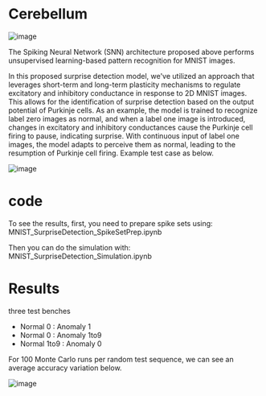 # Cerebellum

![image](https://github.com/user-attachments/assets/33c9f2a9-bc52-4fa3-9c37-00abf2740293)

The Spiking Neural Network (SNN) architecture proposed above performs unsupervised learning-based pattern recognition for MNIST images.

In this proposed surprise detection model, we've utilized an approach that leverages short-term and long-term plasticity mechanisms to regulate excitatory and inhibitory conductance in response to 2D MNIST images. This allows for the identification of surprise detection based on the output potential of Purkinje cells. As an example, the model is trained to recognize label zero images as normal, and when a label one image is introduced, changes in excitatory and inhibitory conductances cause the Purkinje cell firing to pause, indicating surprise. With continuous input of label one images, the model adapts to perceive them as normal, leading to the resumption of Purkinje cell firing. Example test case as below.

![image](https://github.com/user-attachments/assets/27f5b2eb-b8d0-46a1-935e-52e40534062b)

# code

To see the results, first, you need to prepare spike sets using: MNIST_SurpriseDetection_SpikeSetPrep.ipynb

Then you can do the simulation with: MNIST_SurpriseDetection_Simulation.ipynb

# Results
three test benches
- Normal 0 : Anomaly 1
- Normal 0 : Anomaly 1to9
- Normal 1to9 : Anomaly 0

For 100 Monte Carlo runs per random test sequence, we can see an average accuracy variation below.

![image](https://github.com/user-attachments/assets/a4d3e88c-d45c-4081-b851-2ba5b649a8bf)

